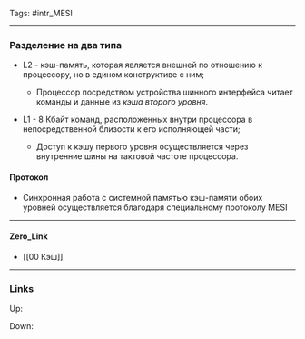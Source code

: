 Tags: #intr_MESI
***
### Разделение на два типа
- L2 - кэш-память, которая является внешней по отношению к процессору, но в едином конструктиве с ним;
	- Процессор посредством устройства шинного интерфейса читает команды и данные из _кэша второго уровня_.

- L1 - 8 Кбайт команд, расположенных внутри процессора в непосредственной близости к его исполняющей части;
	-  Доступ к кэшу первого уровня осуществляется через внутренние шины на тактовой частоте процессора.
 
#### Протокол
- Синхронная работа с системной памятью кэш-памяти обоих уровней осуществляется благодаря специальному протоколу MESI

***
#### Zero_Link
- [[00 Кэш]]
***
### Links
Up:



Down:

